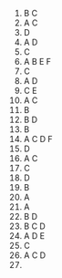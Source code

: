 1. B C 
2. A C
3. D
4. A D
5. C
6. A B E F
7. C
8. A D
9. C E
10. A C
11. B
12. B D
13. B
14. A C D F
15. D
16. A C
17. C
18. D
19. B
20. A
21. A
22. B D
23. B C D
24. A D E
25. C
26. A C D
27. 
